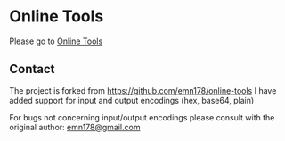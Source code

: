 # Online Tools
Please go to [Online Tools](https://dukei.github.io/online-tools/)

## Contact
The project is forked from https://github.com/emn178/online-tools
I have added support for input and output encodings (hex, base64, plain)

For bugs not concerning input/output encodings please consult with the original author: emn178@gmail.com
